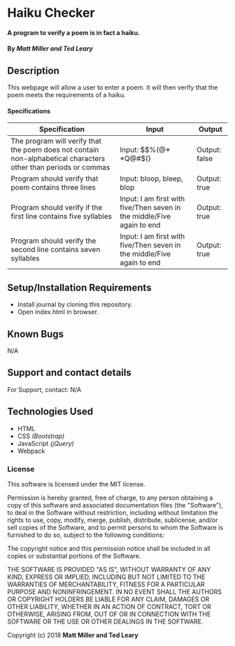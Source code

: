 # Haiku Checker

#### A program to verify a poem is in fact a haiku.

#### By _**Matt Miller and Ted Leary**_

## Description

This webpage will allow a user to enter a poem. It will then verify that the poem meets the requirements of a haiku.

#### Specifications

| Specification | Input | Output |
| --- | --- | --- |
| The program will verify that the poem does not contain non-alphabetical characters other than periods or commas| Input: $$%(@* $%*(#&) *$*Q@#$() | Output: false |
| Program should verify that poem contains three lines |Input: bloop, bleep, blop | Output: true |
| Program should verify if the first line contains five syllables| Input: I am first with five/Then seven in the middle/Five again to end | Output: true|
| Program should verify the second line contains seven syllables| Input: I am first with five/Then seven in the middle/Five again to end | Output: true |



## Setup/Installation Requirements

* Install journal by cloning this repository.
* Open index.html in browser.


## Known Bugs

N/A

## Support and contact details

For Support, contact:
N/A

## Technologies Used

* HTML
* CSS _(Bootstrap)_
* JavaScript _(jQuery)_
* Webpack

### License

This software is licensed under the MIT license.

Permission is hereby granted, free of charge, to any person obtaining a copy of this software and associated documentation files (the "Software"), to deal in the Software without restriction, including without limitation the rights to use, copy, modify, merge, publish, distribute, sublicense, and/or sell copies of the Software, and to permit persons to whom the Software is furnished to do so, subject to the following conditions:

The copyright notice and this permission notice shall be included in all copies or substantial portions of the Software.

THE SOFTWARE IS PROVIDED "AS IS", WITHOUT WARRANTY OF ANY KIND, EXPRESS OR IMPLIED, INCLUDING BUT NOT LIMITED TO THE WARRANTIES OF MERCHANTABILITY, FITNESS FOR A PARTICULAR PURPOSE AND NONINFRINGEMENT. IN NO EVENT SHALL THE AUTHORS OR COPYRIGHT HOLDERS BE LIABLE FOR ANY CLAIM, DAMAGES OR OTHER LIABILITY, WHETHER IN AN ACTION OF CONTRACT, TORT OR OTHERWISE, ARISING FROM, OUT OF OR IN CONNECTION WITH THE SOFTWARE OR THE USE OR OTHER DEALINGS IN THE SOFTWARE.

Copyright (c) 2018 **Matt Miller and Ted Leary**
